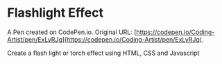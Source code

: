 # Flashlight Effect

A Pen created on CodePen.io. Original URL: [https://codepen.io/Coding-Artist/pen/ExLyRJg](https://codepen.io/Coding-Artist/pen/ExLyRJg).

Create a flash light or torch effect using HTML, CSS and Javascript